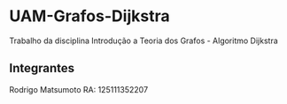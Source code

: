 # UAM-Grafos-Dijkstra
Trabalho da disciplina Introdução a Teoria dos Grafos - Algoritmo Dijkstra

## Integrantes

Rodrigo Matsumoto RA: 125111352207
